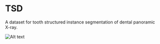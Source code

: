 # TSD
A dataset for tooth structured instance segmentation of dental panoramic X-ray.

![Alt text](dsis-dpr.gif)

